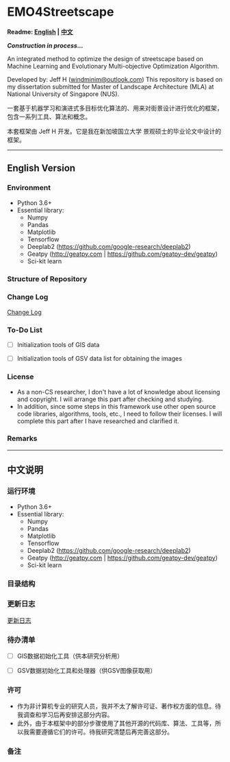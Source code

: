 # EMO4Streetscape

**Readme: [English](#English-Version) | [中文](#中文说明)**

***Construction in process...***

An integrated method to optimize the design of streetscape based on Machine Learning and Evolutionary Multi-objective Optimization Algorithm.

Developed by: Jeff H (windminim@outlook.com)
This repository is based on my dissertation submitted for Master of Landscape Architecture (MLA) at National University of Singapore (NUS).

一套基于机器学习和演进式多目标优化算法的、用来对街景设计进行优化的框架，包含一系列工具、算法和概念。

本套框架由 Jeff H 开发。它是我在新加坡国立大学 景观硕士的毕业论文中设计的框架。

------

## English Version

### Environment

- Python 3.6+
- Essential library:
  - Numpy
  - Pandas
  - Matplotlib
  - Tensorflow
  - Deeplab2 (https://github.com/google-research/deeplab2)
  - Geatpy (http://geatpy.com | https://github.com/geatpy-dev/geatpy)
  - Sci-kit learn

### Structure of Repository

### Change Log

[Change Log](CHANGELOG.md#Change-Log)

### To-Do List

- [ ] Initialization tools of GIS data

- [ ] Initialization tools of GSV data list for obtaining the images

### License

- As a non-CS researcher, I don't have a lot of knowledge about licensing and copyright. I will arrange this part after checking and studying.
- In addition, since some steps in this framework use other open source code libraries, algorithms, tools, etc., I need to follow their licenses. I will complete this part after I have researched and clarified it.

### Remarks



---

## 中文说明

### 运行环境

- Python 3.6+
- Essential library:
  - Numpy
  - Pandas
  - Matplotlib
  - Tensorflow
  - Deeplab2 (https://github.com/google-research/deeplab2)
  - Geatpy (http://geatpy.com | https://github.com/geatpy-dev/geatpy)
  - Sci-kit learn

### 目录结构

### 更新日志

[更新日志](CHANGELOG.md#更新日志)

### 待办清单

- [ ] GIS数据初始化工具（供本研究分析用）

- [ ] GSV数据初始化工具和处理器（供GSV图像获取用）

### 许可

- 作为非计算机专业的研究人员，我并不太了解许可证、著作权方面的信息。待我调查和学习后再安排这部分内容。
- 此外，由于本框架中的部分步骤使用了其他开源的代码库、算法、工具等，所以我需要遵循它们的许可。待我研究清楚后再完善这部分。

### 备注





